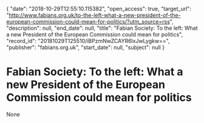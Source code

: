 {
  "date": "2018-10-29T12:55:10.115382", 
  "open_access": true, 
  "target_url": "http://www.fabians.org.uk/to-the-left-what-a-new-president-of-the-european-commission-could-mean-for-politics/?utm_source=rss", 
  "description": null, 
  "end_date": null, 
  "title": "Fabian Society: To the left: What a new President of the European Commission could mean for politics", 
  "record_id": "20181029T125510/iBPzmNwZCAYR6lxJwLygkw==", 
  "publisher": "fabians.org.uk", 
  "start_date": null, 
  "subject": null
}

# Fabian Society: To the left: What a new President of the European Commission could mean for politics

None